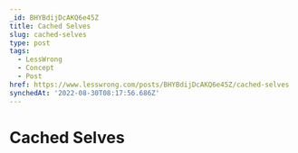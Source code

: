 ```yaml
---
_id: BHYBdijDcAKQ6e45Z
title: Cached Selves
slug: cached-selves
type: post
tags:
  - LessWrong
  - Concept
  - Post
href: https://www.lesswrong.com/posts/BHYBdijDcAKQ6e45Z/cached-selves
synchedAt: '2022-08-30T08:17:56.686Z'
---
```


# Cached Selves
